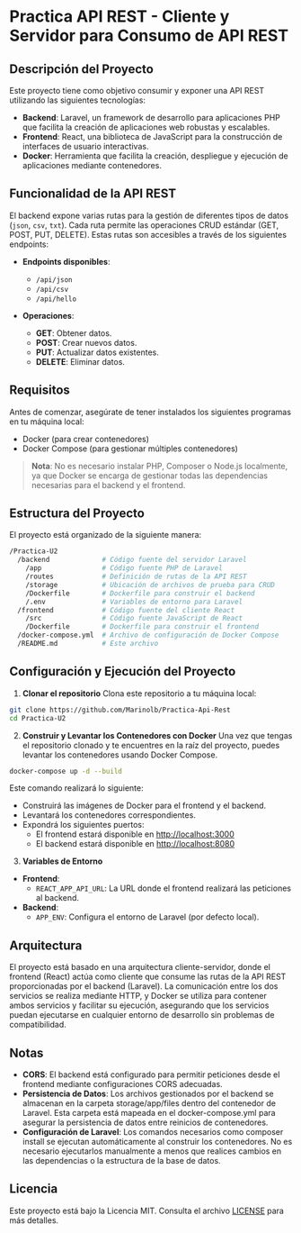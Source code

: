 # Practica API REST - Cliente y Servidor para Consumo de API REST


## Descripción del Proyecto

Este proyecto tiene como objetivo consumir y exponer una API REST utilizando las siguientes tecnologías:
- **Backend**: Laravel, un framework de desarrollo para aplicaciones PHP que facilita la creación de aplicaciones web robustas y escalables.
- **Frontend**: React, una biblioteca de JavaScript para la construcción de interfaces de usuario interactivas.
- **Docker**: Herramienta que facilita la creación, despliegue y ejecución de aplicaciones mediante contenedores.

## Funcionalidad de la API REST

El backend expone varias rutas para la gestión de diferentes tipos de datos (`json`, `csv`, `txt`). Cada ruta permite las operaciones CRUD estándar (GET, POST, PUT, DELETE). Estas rutas son accesibles a través de los siguientes endpoints:

- **Endpoints disponibles**:
  - `/api/json`
  - `/api/csv`
  - `/api/hello`

- **Operaciones**:
  - **GET**: Obtener datos.
  - **POST**: Crear nuevos datos.
  - **PUT**: Actualizar datos existentes.
  - **DELETE**: Eliminar datos.

## Requisitos

Antes de comenzar, asegúrate de tener instalados los siguientes programas en tu máquina local:
- Docker (para crear contenedores)
- Docker Compose (para gestionar múltiples contenedores)

> **Nota**: No es necesario instalar PHP, Composer o Node.js localmente, ya que Docker se encarga de gestionar todas las dependencias necesarias para el backend y el frontend.

## Estructura del Proyecto

El proyecto está organizado de la siguiente manera:

```bash
/Practica-U2
  /backend             # Código fuente del servidor Laravel
    /app               # Código fuente PHP de Laravel
    /routes            # Definición de rutas de la API REST
    /storage           # Ubicación de archivos de prueba para CRUD
    /Dockerfile        # Dockerfile para construir el backend
    /.env              # Variables de entorno para Laravel
  /frontend            # Código fuente del cliente React
    /src               # Código fuente JavaScript de React
    /Dockerfile        # Dockerfile para construir el frontend
  /docker-compose.yml  # Archivo de configuración de Docker Compose
  /README.md           # Este archivo
```

## Configuración y Ejecución del Proyecto

1. **Clonar el repositorio**
   Clona este repositorio a tu máquina local:

```bash
git clone https://github.com/Marinolb/Practica-Api-Rest
cd Practica-U2
```

2. **Construir y Levantar los Contenedores con Docker**
Una vez que tengas el repositorio clonado y te encuentres en la raíz del proyecto, puedes levantar los contenedores usando Docker Compose.

```bash
docker-compose up -d --build
```

Este comando realizará lo siguiente:
- Construirá las imágenes de Docker para el frontend y el backend.
- Levantará los contenedores correspondientes.
- Expondrá los siguientes puertos:
  - El frontend estará disponible en [http://localhost:3000](http://localhost:3000)
  - El backend estará disponible en [http://localhost:8080](http://localhost:8080)

3. **Variables de Entorno**
- **Frontend**:
  - `REACT_APP_API_URL`: La URL donde el frontend realizará las peticiones al backend.
- **Backend**:
  - `APP_ENV`: Configura el entorno de Laravel (por defecto local).

## Arquitectura

El proyecto está basado en una arquitectura cliente-servidor, donde el frontend (React) actúa como cliente que consume las rutas de la API REST proporcionadas por el backend (Laravel). La comunicación entre los dos servicios se realiza mediante HTTP, y Docker se utiliza para contener ambos servicios y facilitar su ejecución, asegurando que los servicios puedan ejecutarse en cualquier entorno de desarrollo sin problemas de compatibilidad.

## Notas

- **CORS**: El backend está configurado para permitir peticiones desde el frontend mediante configuraciones CORS adecuadas.
- **Persistencia de Datos**: Los archivos gestionados por el backend se almacenan en la carpeta storage/app/files dentro del contenedor de Laravel. Esta carpeta está mapeada en el docker-compose.yml para asegurar la persistencia de datos entre reinicios de contenedores.
- **Configuración de Laravel**: Los comandos necesarios como composer install se ejecutan automáticamente al construir los contenedores. No es necesario ejecutarlos manualmente a menos que realices cambios en las dependencias o la estructura de la base de datos.


## Licencia

Este proyecto está bajo la Licencia MIT. Consulta el archivo [LICENSE](LICENSE) para más detalles.
